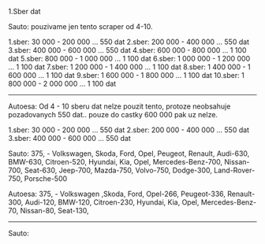 1.Sber dat

Sauto: pouzivame jen tento scraper od 4-10.

1.sber: 30 000 - 200 000 ... 550 dat
2.sber: 200 000 - 400 000 ... 550 dat
3.sber: 400 000 - 600 000 ... 550 dat
4.sber: 600 000 - 800 000 ... 1 100 dat
5.sber: 800 000 - 1 000 000 ... 1 100 dat
6.sber: 1 000 000 - 1 200 000 ... 1 100 dat
7.sber: 1 200 000 - 1 400 000 ... 1 100 dat
8.sber: 1 400 000 - 1 600 000 ... 1 100 dat
9.sber: 1 600 000 - 1 800 000 ... 1 100 dat
10.sber: 1 800 000 - 2 000 000 ... 1 100 dat

---------------------------------------------

Autoesa: Od 4 - 10 sberu dat nelze pouzit tento, protoze neobsahuje pozadovanych 550 dat..
pouze do castky 600 000 pak uz nelze.

1.sber: 30 000 - 200 000 ... 550 dat
2.sber: 200 000 - 400 000 ... 550 dat
3.sber: 400 000 - 600 000 ... 550 dat





Sauto: 375, - Volkswagen, Skoda, Ford, Opel, Peugeot, Renault, Audi-630, BMW-630, Citroen-520, Hyundai, Kia, Opel, 
Mercedes-Benz-700, Nissan-700, Seat-630, Jeep-700, Mazda-750, Volvo-750, Dodge-300, Land-Rover-750, Porsche-500


Autoesa: 375, - Volkswagen ,Skoda, Ford, Opel-266, Peugeot-336, Renault-300, Audi-120, BMW-120, Citroen-230, Hyundai, Kia, Opel,
Mercedes-Benz-70, Nissan-80, Seat-130, 



-------------------------------------

Sauto:



